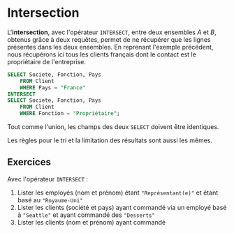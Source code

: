 # Intersection

L'**intersection**, avec l'opérateur `INTERSECT`, entre deux ensembles *A* et *B*, obtenus grâce à deux requêtes, permet de ne récupérer que les lignes présentes dans les deux ensembles. En reprenant l'exemple précédent, nous récupérons ici tous les clients français dont le contact est le propriétaire de l'entreprise.

```sql
SELECT Societe, Fonction, Pays
    FROM Client
    WHERE Pays = "France"
INTERSECT
SELECT Societe, Fonction, Pays
    FROM Client
    WHERE Fonction = "Propriétaire";
``` 

Tout comme l'union, les champs des deux `SELECT` doivent être identiques.

Les règles pour le tri et la limitation des résultats sont aussi les mêmes.

## Exercices

Avec l'opérateur `INTERSECT` :

1. Lister les employés (nom et prénom) étant `"Représentant(e)"` et étant basé au `"Royaume-Uni"` 
2. Lister les clients (société et pays) ayant commandé via un employé basé à `"Seattle"` et ayant commandé des `"Desserts"`
3. Lister les clients (nom et prénom) ayant commandé 

